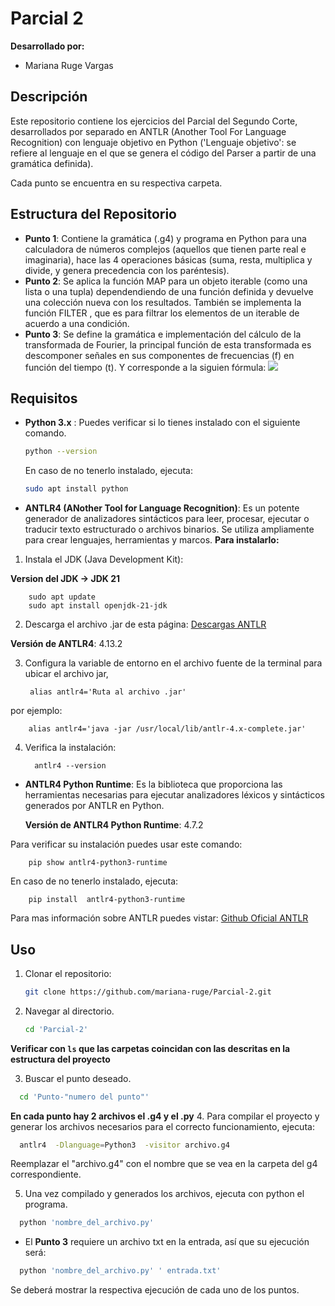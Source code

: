 # Parcial 2

**Desarrollado por:**
- Mariana Ruge Vargas

## Descripción
Este repositorio contiene los ejercicios del Parcial del Segundo Corte, desarrollados por separado en ANTLR (Another Tool For Language Recognition) con lenguaje objetivo en Python ('Lenguaje objetivo': se refiere al lenguaje en el que se genera el código del Parser a partir de una gramática definida).

Cada punto se encuentra en su respectiva carpeta.

## Estructura del Repositorio

- **Punto 1**:  Contiene la gramática (.g4) y programa en Python para una calculadora de números complejos (aquellos que tienen parte real e imaginaria), hace las 4 operaciones básicas (suma, resta, multiplica y divide, y genera precedencia con los paréntesis).
- **Punto 2**: Se aplica la función MAP para un objeto iterable (como una lista o una tupla)  dependendiendo de una función definida  y devuelve una colección nueva con los resultados. También se implementa la función FILTER , que es para filtrar los elementos de un iterable de acuerdo a una condición.
- **Punto 3**:  Se define la gramática e implementación del cálculo de la transformada de Fourier, la principal función de esta transformada es descomponer señales en sus componentes de frecuencias (f) en función del tiempo (t). Y corresponde a la siguien fórmula:
[![](https://www.nobbot.com/wp-content/uploads/2021/05/transformada-de-fourier-integral.png)](https://www.nobbot.com/wp-content/uploads/2021/05/transformada-de-fourier-integral.png)

## Requisitos

- **Python 3.x** : Puedes verificar si lo tienes instalado con el siguiente comando.
   ```bash
  python --version
   ```
   En caso de no tenerlo instalado, ejecuta:
   ```bash
  sudo apt install python
   ```
- **ANTLR4 (ANother Tool for Language Recognition)**:  Es un potente generador de analizadores sintácticos para leer, procesar, ejecutar o traducir texto estructurado o archivos binarios. Se utiliza ampliamente para crear lenguajes, herramientas y marcos.
**Para instalarlo:**
1. Instala el JDK (Java Development Kit):

**Version del JDK -> JDK 21**

		sudo apt update
		sudo apt install openjdk-21-jdk

2. Descarga el archivo .jar de esta página: [Descargas ANTLR](https://www.antlr.org/download.html "Descargas ANTLR")

**Versión de ANTLR4**: 4.13.2

3. Configura la variable de entorno en el archivo fuente de la terminal para ubicar el archivo jar,

		alias antlr4='Ruta al archivo .jar'

por ejemplo:

		alias antlr4='java -jar /usr/local/lib/antlr-4.x-complete.jar'


4. Verifica la instalación:


		 antlr4 --version


- **ANTLR4 Python Runtime**: Es la biblioteca que proporciona las herramientas necesarias para ejecutar analizadores léxicos y sintácticos generados por ANTLR en Python.

    **Versión de ANTLR4 Python Runtime**: 4.7.2

Para verificar su instalación puedes usar este comando:

		pip show antlr4-python3-runtime
        
En caso de no tenerlo instalado, ejecuta:

		pip install  antlr4-python3-runtime

Para mas información sobre ANTLR puedes vistar:
[Github Oficial ANTLR ](https://github.com/antlr/antlr4/blob/master/doc/python-target.md "Github Oficial ANTLR ")


## Uso

1. Clonar el repositorio:
   ```bash
   git clone https://github.com/mariana-ruge/Parcial-2.git
   ```
2. Navegar al directorio.
   ```bash
   cd 'Parcial-2'
   ```
**Verificar con `ls` que las carpetas coincidan con las descritas en la estructura del proyecto**

3. Buscar el punto deseado.
 ```bash
   cd 'Punto-"numero del punto"'
   ```
**En cada punto hay 2 archivos el .g4  y el .py**
4. Para compilar el proyecto y generar los archivos necesarios para el correcto funcionamiento, ejecuta:
 ```bash
   antlr4  -Dlanguage=Python3  -visitor archivo.g4
   ```
Reemplazar el "archivo.g4" con el nombre que se vea en la carpeta del g4 correspondiente.

5. Una vez compilado y generados los archivos, ejecuta con python el programa.
 ```bash
   python 'nombre_del_archivo.py'
   ```
- El **Punto 3** requiere un archivo txt en la entrada,  así que su ejecución será:
 ```bash
   python 'nombre_del_archivo.py' ' entrada.txt'
   ```
Se deberá mostrar la respectiva ejecución de cada uno de los puntos.
